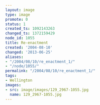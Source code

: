 ```yaml
---
layout: image
type: image
promote: 0
status: 1
created_ts: 1092143263
changed_ts: 1372159429
node_id: 1055
title: Re-enactment
created: '2004-08-10'
changed: '2013-06-25'
aliases:
- "/2004/08/10/re_enactment_1/"
- "/node/1055/"
permalink: "/2004/08/10/re_enactment_1/"
tags:
- Wellington
images:
- src: image/images/129_2967-1055.jpg
  name: 129_2967-1055.jpg
---
```


